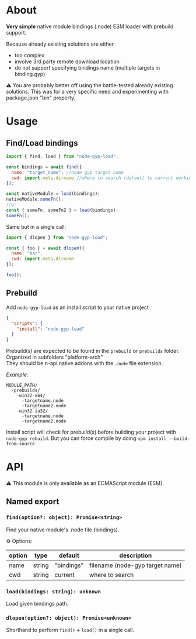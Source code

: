 About
=====

**Very simple** native module bindings (.node) ESM loader with prebuild support.

Because already existing solutions are either 
- too complex
- involve 3rd party remote download location
- do not support specifying bindings name (multiple targets in binding.gyp)

⚠️ You are probably better off using the battle-tested already existing solutions.
This was for a very specific need and experimenting with package.json "bin" property.

Usage
=====

## Find/Load bindings

```js
import { find, load } from "node-gyp-load";

const bindings = await find({
  name: "target_name", //node-gyp target name
  cwd: import.meta.dirname //where to search (default to current working dir).
});

const nativeModule = load(bindings);
nativeModule.someFn();
//or
const { someFn, someFn2 } = load(bindings);
someFn();
```

Same but in a single call:

```js
import { dlopen } from "node-gyp-load";

const { foo } = await dlopen({
  name: "bar",
  cwd: import.meta.dirname
});

foo();
```

## Prebuild

Add `node-gyp-load` as an install script to your native project

```json
{
  "scripts": {
    "install": "node-gyp-load"
  }
}
```

Prebuild(s) are expected to be found in the `prebuild` or `prebuilds` folder.<br />
Organized in subfolders "platform-arch"<br />
They should be n-api native addons with the `.node` file extension.

_Example:_
```
MODULE_PATH/
  -prebuilds/
    -win32-x64/
      -targetname.node
      -targetname2.node
    -win32-ia32/
      -targetname.node
      -targetname2.node
```

Install script will check for prebuild(s) before building your project with `node-gyp rebuild`.
But you can force compile by doing `npm install --build-from-source`

API
===

⚠️ This module is only available as an ECMAScript module (ESM).<br />

## Named export

### `find(option?: object): Promise<string>`

  Find your native module's .node file (bindings).
 
  ⚙️ Options:
 
  |option|type|default|description|
  |------|----|-------|-----------|
  |name|string|"bindings"|filename (node-gyp target name)|
  |cwd|string|current|where to search|

### `load(bindings: string): unknown`

  Load given bindings path.</br>

### `dlopen(option?: object): Promise<unknown>`

  Shorthand to perform `find()` + `load()` in a single call.